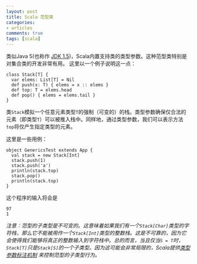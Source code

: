 ```yaml
---
layout: post
title: Scala 范型类
categories:
- articles
comments: true
tags: [scala]
---
```


类似Java 5(也称作 [JDK 1.5](http://java.sun.com/j2se/1.5/))，Scala内置支持类的类型参数。这种范型类特别是对集合类的开发非常有用。
这里以一个例子说明这一点：

    class Stack[T] {
      var elems: List[T] = Nil
      def push(x: T) { elems = x :: elems }
      def top: T = elems.head
      def pop() { elems = elems.tail }
    }

类`Stack`模拟一个任意元素类型`T`的强制（可变的）的栈。类型参数确保仅合法的元素（即类型`T`）可以被推入栈中。同样地，通过类型参数，我们可以表示方法`top`将仅产生指定类型的元素。

这里是一些用例：

    object GenericsTest extends App {
      val stack = new Stack[Int]
      stack.push(1)
      stack.push('a')
      println(stack.top)
      stack.pop()
      println(stack.top)
    }

这个程序的输入将会是

    97
    1

_注意：范型的子类型是*不可变的*。这意味着如果我们有一个`Stack[Char]`类型的字符栈，那么它不能被用作一个`Stack[Int]`类型的整数栈。这是不可靠的，因为它会使得我们能够将真正的整数输入到字符栈中。总的而言，当且仅当`S = T`时，`Stack[T]`只是`Stack[S]`的一个子类型。因为这可能会非常局限的，Scala提供[类型参数标注机制](variances.html) 来控制范型的子类型行为。_
